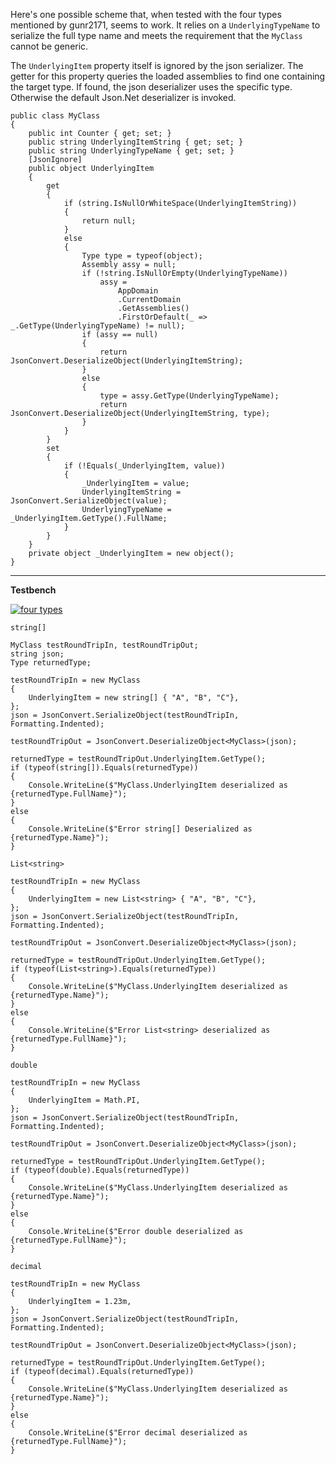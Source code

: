 Here's one possible scheme that, when tested with the four types mentioned by gunr2171, seems to work. It relies on a `UnderlyingTypeName` to serialize the full type name and meets the requirement that the `MyClass` cannot be generic.

The `UnderlyingItem` property itself is ignored by the json serializer. The getter for this property queries the loaded assemblies to find one containing the target type. If found, the json deserializer uses the specific type. Otherwise the default Json.Net deserializer is invoked.

    public class MyClass
    {
        public int Counter { get; set; }
        public string UnderlyingItemString { get; set; }
        public string UnderlyingTypeName { get; set; }
        [JsonIgnore]
        public object UnderlyingItem
        {
            get
            {
                if (string.IsNullOrWhiteSpace(UnderlyingItemString))
                {
                    return null;
                }
                else
                {
                    Type type = typeof(object);
                    Assembly assy = null;
                    if (!string.IsNullOrEmpty(UnderlyingTypeName))
                        assy =
                            AppDomain
                            .CurrentDomain
                            .GetAssemblies()
                            .FirstOrDefault(_ => _.GetType(UnderlyingTypeName) != null);
                    if (assy == null)
                    {
                        return JsonConvert.DeserializeObject(UnderlyingItemString);
                    }
                    else
                    {
                        type = assy.GetType(UnderlyingTypeName);
                        return JsonConvert.DeserializeObject(UnderlyingItemString, type);
                    }
                }
            }
            set
            {
                if (!Equals(_UnderlyingItem, value))
                {
                    _UnderlyingItem = value;
                    UnderlyingItemString = JsonConvert.SerializeObject(value);
                    UnderlyingTypeName = _UnderlyingItem.GetType().FullName;
                }
            }
        }
        private object _UnderlyingItem = new object();
    }

***

**Testbench**

[![four types][1]][1]

`string[]`

    MyClass testRoundTripIn, testRoundTripOut;
    string json;
    Type returnedType;

    testRoundTripIn = new MyClass
    {
        UnderlyingItem = new string[] { "A", "B", "C"},
    };
    json = JsonConvert.SerializeObject(testRoundTripIn, Formatting.Indented);

    testRoundTripOut = JsonConvert.DeserializeObject<MyClass>(json);

    returnedType = testRoundTripOut.UnderlyingItem.GetType();
    if (typeof(string[]).Equals(returnedType))
    {
        Console.WriteLine($"MyClass.UnderlyingItem deserialized as {returnedType.FullName}");
    }
    else
    {
        Console.WriteLine($"Error string[] Deserialized as {returnedType.Name}");
    }

`List<string>`

    testRoundTripIn = new MyClass
    {
        UnderlyingItem = new List<string> { "A", "B", "C"},
    };
    json = JsonConvert.SerializeObject(testRoundTripIn, Formatting.Indented);

    testRoundTripOut = JsonConvert.DeserializeObject<MyClass>(json);

    returnedType = testRoundTripOut.UnderlyingItem.GetType();
    if (typeof(List<string>).Equals(returnedType))
    {
        Console.WriteLine($"MyClass.UnderlyingItem deserialized as {returnedType.Name}");
    }
    else
    {
        Console.WriteLine($"Error List<string> deserialized as {returnedType.FullName}");
    }

`double`

    testRoundTripIn = new MyClass
    {
        UnderlyingItem = Math.PI,
    };
    json = JsonConvert.SerializeObject(testRoundTripIn, Formatting.Indented);

    testRoundTripOut = JsonConvert.DeserializeObject<MyClass>(json);

    returnedType = testRoundTripOut.UnderlyingItem.GetType();
    if (typeof(double).Equals(returnedType))
    {
        Console.WriteLine($"MyClass.UnderlyingItem deserialized as {returnedType.Name}");
    }
    else
    {
        Console.WriteLine($"Error double deserialized as {returnedType.FullName}");
    }

`decimal`

    testRoundTripIn = new MyClass
    {
        UnderlyingItem = 1.23m,
    };
    json = JsonConvert.SerializeObject(testRoundTripIn, Formatting.Indented);

    testRoundTripOut = JsonConvert.DeserializeObject<MyClass>(json);

    returnedType = testRoundTripOut.UnderlyingItem.GetType();
    if (typeof(decimal).Equals(returnedType))
    {
        Console.WriteLine($"MyClass.UnderlyingItem deserialized as {returnedType.Name}");
    }
    else
    {
        Console.WriteLine($"Error decimal deserialized as {returnedType.FullName}");
    }


  [1]: https://i.stack.imgur.com/QItdj.png